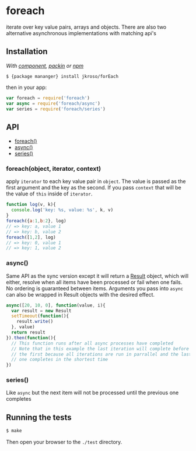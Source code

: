 
# foreach

  iterate over key value pairs, arrays and objects. There are also two alternative asynchronous implementations with matching api's

## Installation

_With [component](//github.com/component/component), [packin](//github.com/jkroso/packin) or [npm](//github.com/isaacs/npm)_  

    $ {package mananger} install jkroso/forEach

then in your app:

```js
var foreach = require('foreach')
var async = require('foreach/async')
var series = require('foreach/series')
```

## API

- [foreach()](#foreach)
- [async()](#async)
- [series()](#series)

### foreach(object, iterator, context)

  apply `iterator` to each key value pair in `object`. The value is passed as the first argument and the key as the second. If you pass `context` that will be the value of `this` inside of `iterator`.

```js
function log(v, k){
  console.log('key: %s, value: %s', k, v)
}
foreach({a:1,b:2}, log)
// => key: a, value 1
// => key: b, value 2
foreach([1,2], log)
// => key: 0, value 1
// => key: 1, value 2
```

### async()

  Same API as the sync version except it will return a [Result](//github.com/jkroso/result) object, which will either, resolve when all items have been processed or fail when one fails. No ordering is guaranteed between items. Arguments you pass into `async` can also be wrapped in Result objects with the desired effect.

```js
async([20, 10, 0], function(value, i){
  var result = new Result
  setTimeout(function(){
    result.write()
  }, value)
  return result
}).then(function(){
  // This function runs after all async processes have completed
  // Note that in this example the last iteration will complete before
  // the first because all iterations are run in parrallel and the last 
  // one completes in the shortest time
})
```

### series()

  Like `async` but the next item will not be processed until the previous one completes

## Running the tests

```bash
$ make
```
Then open your browser to the `./test` directory.
